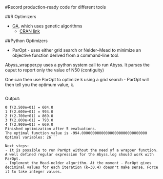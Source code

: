 #Record production-ready code for different tools  
 
##R Optimizers  
- [GA](R_optimizers/GA), which uses genetic algorithms  
	- [CRAN link](https://cran.r-project.org/web/packages/GA/index.html)  

##Python Optimizers  
- ParOpt - uses either grid search or Nelder–Mead to minimize an objective function derived from a command-line tool.


Abyss_wrapper.py uses a python system call to run Abyss. It parses the ouput to report only the value of N50 (contiguity)

One can then use ParOpt to optimize k using a grid search - ParOpt will then tell you the optimum value, k.

```../ParOpt/popt --grid max 'ParOpt/Abyss_wrapper.py {0}' 'fx = (.*)' 25,30,1
```

Output:


``` 
0 f(2.500e+01) = 604.0
1 f(2.600e+01) = 994.0
2 f(2.700e+01) = 869.0
3 f(2.800e+01) = 793.0
4 f(2.900e+01) = 669.0
Finished optimization after 5 evaluations.
The optimal function value is -994.000000000000000000000000000000
Optimal variables: 26```

Next steps:
- It is possible to run ParOpt without the need of a wrapper function. A well defined regular expression for the Abyss.log should work with ParOpt.
- Implement the Mead-nelder algorithm. At the moment - ParOpt gives deciminal values for each iteration (k=30.4) doesn't make sense. Force it to take integer values.
